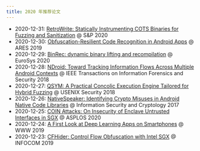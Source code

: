 ```yaml
---
title: 2020 年推荐论文
---
```


- 2020-12-31: [RetroWrite: Statically Instrumenting COTS Binaries for Fuzzing and Sanitization](./1231.md) @ S&P 2020
- 2020-12-30: [Obfuscation-Resilient Code Recognition in Android Apps](./1230.md) @ ARES 2019
- 2020-12-29: [BinRec: dynamic binary lifting and recompilation](./1229.md) @ EuroSys 2020
- 2020-12-28: [NDroid: Toward Tracking Information Flows Across Multiple Android Contexts](./1228.md) @ IEEE Transactions on Information Forensics and Security 2018
- 2020-12-27: [QSYM: A Practical Concolic Execution Engine Tailored for Hybrid Fuzzing](./1227.md) @ USENIX Security 2018
- 2020-12-26: [NativeSpeaker: Identifying Crypto Misuses in Android Native Code Libraries](./1226.md) @ Information Security and Cryptology 2017
- 2020-12-25: [COIN Attacks: On Insecurity of Enclave Untrusted Interfaces in SGX](./1225.md) @ ASPLOS 2020
- 2020-12-24: [A First Look at Deep Learning Apps on Smartphones](./1224.md) @ WWW 2019
- 2020-12-23: [CFHider: Control Flow Obfuscation with Intel SGX](./1223.md) @ INFOCOM 2019


